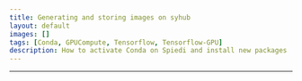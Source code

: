 ```yaml
--- 
title: Generating and storing images on syhub
layout: default 
images: []
tags: [Conda, GPUCompute, Tensorflow, Tensorflow-GPU]
description: How to activate Conda on Spiedi and install new packages
---
```


***   